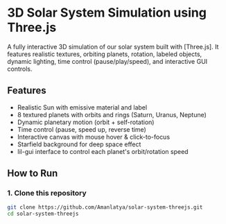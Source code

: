 # 3D Solar System Simulation using Three.js

A fully interactive 3D simulation of our solar system built with [Three.js]. It features realistic textures, orbiting planets, rotation, labeled objects, dynamic lighting, time control (pause/play/speed), and interactive GUI controls.

## Features

-  Realistic Sun with emissive material and label
-  8 textured planets with orbits and rings (Saturn, Uranus, Neptune)
-  Dynamic planetary motion (orbit + self-rotation)
-  Time control (pause, speed up, reverse time)
-  Interactive canvas with mouse hover & click-to-focus
-  Starfield background for deep space effect
-  lil-gui interface to control each planet's orbit/rotation speed



## How to Run

### 1. Clone this repository
```bash
git clone https://github.com/Amanlatya/solar-system-threejs.git
cd solar-system-threejs

